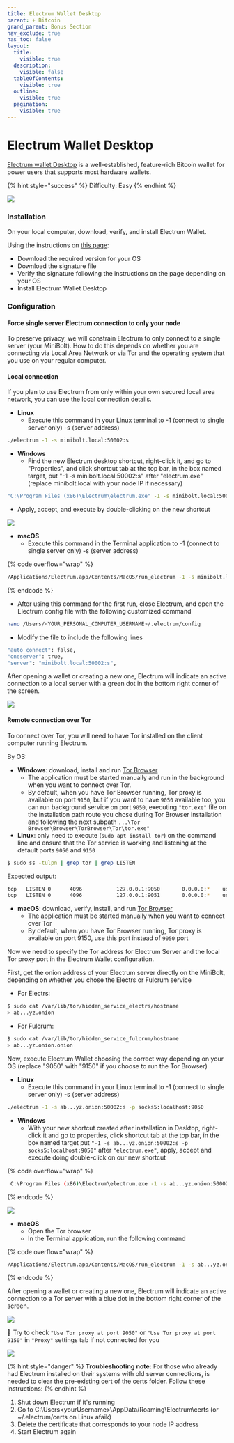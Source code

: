 ```yaml
---
title: Electrum Wallet Desktop
parent: + Bitcoin
grand_parent: Bonus Section
nav_exclude: true
has_toc: false
layout:
  title:
    visible: true
  description:
    visible: false
  tableOfContents:
    visible: true
  outline:
    visible: true
  pagination:
    visible: true
---
```


# Electrum Wallet Desktop

[Electrum wallet Desktop](https://electrum.org) is a well-established, feature-rich Bitcoin wallet for power users that supports most hardware wallets.

{% hint style="success" %}
Difficulty: Easy
{% endhint %}

![](../../images/electrum\_wallet\_logo.png)

### Installation

On your local computer, download, verify, and install Electrum Wallet.

Using the instructions on [this page](https://electrum.org/#download):

* Download the required version for your OS
* Download the signature file
* Verify the signature following the instructions on the page depending on your OS
* Install Electrum Wallet Desktop

### Configuration

#### Force single server Electrum connection to only your node

To preserve privacy, we will constrain Electrum to only connect to a single server (your MiniBolt). How to do this depends on whether you are connecting via Local Area Network or via Tor and the operating system that you use on your regular computer.

#### Local connection

If you plan to use Electrum from only within your own secured local area network, you can use the local connection details.

* **Linux**
  * Execute this command in your Linux terminal to -1 (connect to single server only) -s (server address)

```sh
./electrum -1 -s minibolt.local:50002:s
```

* **Windows**
  * Find the new Electrum desktop shortcut, right-click it, and go to "Properties", and click shortcut tab at the top bar, in the box named target, put "-1 -s minibolt.local:50002:s" after "electrum.exe" (replace minibolt.local with your node IP if necessary)

```sh
"C:\Program Files (x86)\Electrum\electrum.exe" -1 -s minibolt.local:50002:s
```

* Apply, accept, and execute by double-clicking on the new shortcut

![](../../images/electrum-win-shortcut-local.PNG)

* **macOS**
  * Execute this command in the Terminal application to -1 (connect to single server only) -s (server address)

{% code overflow="wrap" %}
```sh
/Applications/Electrum.app/Contents/MacOS/run_electrum -1 -s minibolt.local:50002:s
```
{% endcode %}

* After using this command for the first run, close Electrum, and open the Electrum config file with the following customized command

```sh
nano /Users/<YOUR_PERSONAL_COMPUTER_USERNAME>/.electrum/config
```

* Modify the file to include the following lines

```sh
"auto_connect": false,
"oneserver": true,
"server": "minibolt.local:50002:s",
```

After opening a wallet or creating a new one, Electrum will indicate an active connection to a local server with a green dot in the bottom right corner of the screen.

![](../../images/electrum-wallet-local.PNG)

#### Remote connection over Tor

To connect over Tor, you will need to have Tor installed on the client computer running Electrum.

By OS:

* **Windows**: download, install and run [Tor Browser](https://www.torproject.org)
  * The application must be started manually and run in the background when you want to connect over Tor.
  * By default, when you have Tor Browser running, Tor proxy is available on port `9150`, but if you want to have `9050` available too, you can run background service on port `9050`, executing `"tor.exe"` file on the installation path route you chose during Tor Browser installation and following the next subpath `...\Tor Browser\Browser\TorBrowser\Tor\tor.exe"`
* **Linux**: only need to execute (`sudo apt install tor`) on the command line and ensure that the Tor service is working and listening at the default ports `9050` and `9150`

```sh
$ sudo ss -tulpn | grep tor | grep LISTEN
```

Expected output:

```sh
tcp   LISTEN 0      4096           127.0.0.1:9050       0.0.0.0:*    users:(("tor",pid=1847,fd=6))
tcp   LISTEN 0      4096           127.0.0.1:9051       0.0.0.0:*    users:(("tor",pid=1847,fd=7))
```

* **macOS**: download, verify, install, and run [Tor Browser](https://www.torproject.org/)
  * The application must be started manually when you want to connect over Tor
  * By default, when you have Tor Browser running, Tor proxy is available on port 9150, use this port instead of `9050` port

Now we need to specify the Tor address for Electrum Server and the local Tor proxy port in the Electrum Wallet configuration.

First, get the onion address of your Electrum server directly on the MiniBolt, depending on whether you chose the Electrs or Fulcrum service

* For Electrs:

```sh
$ sudo cat /var/lib/tor/hidden_service_electrs/hostname
> ab...yz.onion
```

* For Fulcrum:

```sh
$ sudo cat /var/lib/tor/hidden_service_fulcrum/hostname
> ab...yz.onion.onion
```

Now, execute Electrum Wallet choosing the correct way depending on your OS (replace "9050" with "9150" if you choose to run the Tor Browser)

* **Linux**
  * Execute this command in your Linux terminal to -1 (connect to single server only) -s (server address)

```sh
./electrum -1 -s ab...yz.onion:50002:s -p socks5:localhost:9050
```

* **Windows**
  * With your new shortcut created after installation in Desktop, right-click it and go to properties, click shortcut tab at the top bar, in the box named target put `"-1 -s ab...yz.onion:50002:s -p socks5:localhost:9050"` after `"electrum.exe"`, apply, accept and execute doing double-click on our new shortcut

{% code overflow="wrap" %}
```sh
 C:\Program Files (x86)\Electrum\electrum.exe -1 -s ab...yz.onion:50002:s -p socks5:localhost:9050
```
{% endcode %}

![](../../images/electrum-win-shortcut-tor.PNG)

* **macOS**
  * Open the Tor browser
  * In the Terminal application, run the following command

{% code overflow="wrap" %}
```sh
/Applications/Electrum.app/Contents/MacOS/run_electrum -1 -s ab...yz.onion:50002:s -p socks5:localhost:9050
```
{% endcode %}

After opening a wallet or creating a new one, Electrum will indicate an active connection to a Tor server with a blue dot in the bottom right corner of the screen.

![](../../images/electrum-wallet-tor.png)

🚨 Try to check `"Use Tor proxy at port 9050"` or `"Use Tor proxy at port 9150"` in `"Proxy"` settings tab if not connected for you

![](../../images/electrum-wallet-tor-check.PNG)

{% hint style="danger" %}
**Troubleshooting note:** For those who already had Electrum installed on their systems with old server connections, is needed to clear the pre-existing cert of the certs folder. Follow these instructions:
{% endhint %}

1. Shut down Electrum if it's running
2. Go to C:\Users\<yourUsername>\AppData/Roaming\Electrum\certs (or \~/.electrum/certs on Linux afaik)
3. Delete the certificate that corresponds to your node IP address
4. Start Electrum again
